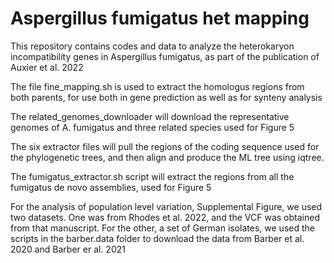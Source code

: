 # Aspergillus fumigatus het mapping
This repository contains codes and data to analyze the heterokaryon incompatibility genes in Aspergillus fumigatus, as part of the publication of Auxier et al. 2022

The file fine_mapping.sh is used to extract the homologus regions from both parents, for use both in gene prediction as well as for synteny analysis

The related_genomes_downloader will download the representative genomes of A. fumigatus and three related species used for Figure 5

The six extractor files will pull the regions of the coding sequence used for the phylogenetic trees, and then align and produce the ML tree using iqtree.

The fumigatus_extractor.sh script will extract the regions from all the fumigatus de novo assemblies, used for Figure 5

For the analysis of population level variation, Supplemental Figure, we used two datasets. One was from Rhodes et al. 2022, and the VCF was obtained from that manuscript. For the other, a set of German isolates, we used the scripts in the barber.data folder to download the data from Barber et al. 2020 and Barber er al. 2021
